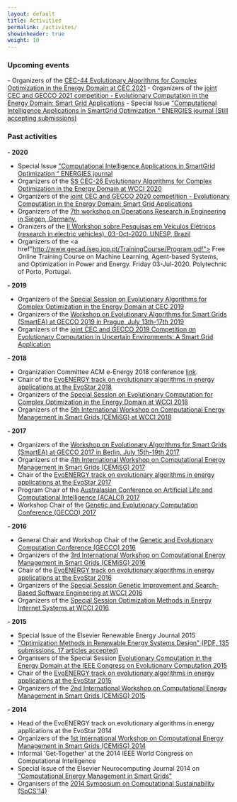 ```yaml
---
layout: default
title: Activities
permalink: /activites/
showinheader: true
weight: 10
---
```


<h3><b>Upcoming events</b></h3>
- Organizers of the <a href="http://www.gecad.isep.ipp.pt/ERM-competitions/ss2021/">CEC-44 Evolutionary Algorithms for Complex Optimization in the Energy Domain at CEC 2021</a>
- Organizers of the <a href="http://www.gecad.isep.ipp.pt/ERM-competitions/2021-2/"> joint CEC and GECCO 2021 competition - Evolutionary Computation in the Energy Domain: Smart Grid Applications</a>
- Special Issue <a href="https://www.mdpi.com/journal/energies/special_issues/computational_intelligence_applications_smartGrid_optimization"> "Computational Intelligence Applications in SmartGrid Optimization “ ENERGIES journal (Still accepting submissions)</a> 
	
<h3><b>Past activities</b></h3>

<b>- 2020 </b>
- Special Issue <a href="https://www.mdpi.com/journal/energies/special_issues/computational_intelligence_applications_smartGrid_optimization"> "Computational Intelligence Applications in SmartGrid Optimization “ ENERGIES journal</a>
- Organizers of the <a href="http://www.gecad.isep.ipp.pt/ERM-competitions/ss2020/">SS CEC-26 Evolutionary Algorithms for Complex Optimization in the Energy Domain at WCCI 2020</a>
- Organizers of the <a href="http://www.gecad.isep.ipp.pt/ERM-competitions/2020-2/"> joint CEC and GECCO 2020 competition - Evolutionary Computation in the Energy Domain: Smart Grid Applications</a>
- Organizers of the <a href="https://www.gor-ev.de/7-tor-workshop-vom-23-24-maerz-2020"> 7th workshop on Operations Research in Engineering in Siegen, Germany.</a>
- Oranizers of the <a href="http://www.gecad.isep.ipp.pt/CENERGETIC/wp-content/uploads/2020/09/Programa%C3%A7%C3%A3o-Workshop.pdf"> II Workshop sobre Pesquisas em Veículos Elétricos (research in electric vehicles). 03-Oct-2020. UNESP, Brazil</a>
- Organizers of the <a href"http://www.gecad.isep.ipp.pt/TrainingCourse/Program.pdf"> Free Online Training Course on Machine Learning, Agent-based Systems, and Optimization in Power and Energy. Friday 03-Jul-2020. Polytechnic of Porto, Portugal.</a>

<b>- 2019 </b>
- Organizers of the <a href="{{ site.baseurl }}/energy">Special Session on Evolutionary Algorithms for Complex Optimization in the Energy Domain at CEC 2019</a>
- Organizers of the <a href="{{ site.baseurl }}/smartEA19"> Workshop on Evolutionary Algorithms for Smart Grids (SmartEA) at GECCO 2019 in Prague, July 13th-17th 2019</a>
- Organizers of the <a href="http://www.gecad.isep.ipp.pt/ERM2019-Competition/"> joint CEC and GECCO 2019 Competition on Evolutionary Computation in Uncertain Environments: A Smart Grid Application</a>

<b>- 2018 </b>

- Organization Committee ACM e-Energy 2018 conference [link](http://conferences.sigcomm.org/eenergy/2018/).
- Chair of the <a href="http://www.evostar.org/">EvoENERGY track on evolutionary algorithms in energy applications at the EvoStar 2018</a>
- Organizers of the <a href="http://www.gecad.isep.ipp.pt/IEEE-SS-CEC-WCCI2018/">Special Session on Evolutionary Computation for Complex Optimization in the Energy Domain at WCCI 2018</a>
- Organizers of the <a href="http://www.cemisg.org/">5th International Workshop on Computational Energy Management in Smart Grids (CEMiSG) at WCCI 2018</a>

<b>- 2017 </b>
- Organizers of the <a href="{{ site.baseurl }}/smartEA"> Workshop on Evolutionary Algorithms for Smart Grids (SmartEA) at ​GECCO 2017 in Berlin, July 15th-19th 2017</a>
- Organizers of the <a href="http://www.cemisg.org/">4th International Workshop on Computational Energy Management in Smart Grids (CEMiSG) 2017</a>
- Chair of the <a href="http://www.evostar.org/2017/cfp_evoenergy.php">EvoENERGY track on evolutionary algorithms in energy applications at the EvoStar 2017</a>
- Program Chair of the <a href="http://www.acalci.net/2017/index.html">Australasian Conference on Artificial Life and Computational Intelligence (ACALCI) 2017</a>
- Workshop Chair of the <a href="http://gecco-2017.sigevo.org/">Genetic and Evolutionary Computation Conference (GECCO) 2017</a>
	
<b>- 2016 </b>
- General Chair and Workshop Chair of the <a href="http://www.sigevo.org/gecco-2016/">Genetic and Evolutionary Computation Conference (GECCO) 2016</a>
- Organizers of the <a href="http://upfzone.net/cemisg2016/">3rd International Workshop on Computational Energy Management in Smart Grids (CEMiSG) 2016</a>
- Chair of the <a href="http://www.evostar.org/2016/cfp_evoenergy.php">EvoENERGY track on evolutionary algorithms in energy applications at the EvoStar 2016</a>
- Organizers of the <a href="http://www0.cs.ucl.ac.uk/staff/w.langdon/cec2016/">Special Session Genetic Improvement and Search-Based Software Engineering at WCCI 2016</a>
- Organizers of the <a href="http://www.wcci2016.org/spsessions.php">Special Session Optimization Methods in Energy Internet Systems at WCCI 2016</a>
	
<b>- 2015 </b>
- Special Issue of the Elsevier Renewable Energy Journal 2015 
- <a href="http://www.journals.elsevier.com/renewable-energy/call-for-papers/special-issue-on-optimization-methods-in-renewable-energy-sy/">"Optimization Methods in Renewable Energy Systems Design" </a> (<a href="{{ site.baseurl }}/assets/Renewable_Energy_Special_Issue-Optimization_Methods_in_Renewable_Energy_Systems_Design-CfP.pdf">PDF, 135 submissions, 17 articles accepted)</a>
- Organisers of the Special Session <a href="http://cs.adelaide.edu.au/%7Eoptlog/CEC2015RenewableEnergy/">Evolutionary Computation in the Energy Domain at the IEEE Congress on Evolutionary Computation 2015</a>
- Chair of the <a href="http://www.evostar.org/2015/cfp_evoenergy.php">EvoENERGY track on evolutionary algorithms in energy applications at the EvoStar 2015</a>
- Organizers of the <a href="http://www.cemisg2015.org/">2nd International Workshop on Computational Energy Management in Smart Grids (CEMiSG) 2015</a>
	
<b>- 2014 </b>
- Head of the EvoENERGY track on evolutionary algorithms in energy applications at the EvoStar 2014
- Organizers of the <a href="http://www.cemisg2014.org/">1st International Workshop on Computational Energy Management in Smart Grids (CEMiSG) 2014</a>
- Informal 'Get-Together' at the 2014 IEEE World Congress on Computational Intelligence
- Special Issue of the Elsevier Neurocomputing Journal 2014 on <a href="http://cs.adelaide.edu.au/%7Emarkus/CIS-TF-Energy/CFP_NC2014.pdf">"Computational Energy Management in Smart Grids"</a>
- Organisers of the <a href="http://socs14.sita-research.org/">2014 Symposium on Computational Sustainability (SoCS'14)</a>
